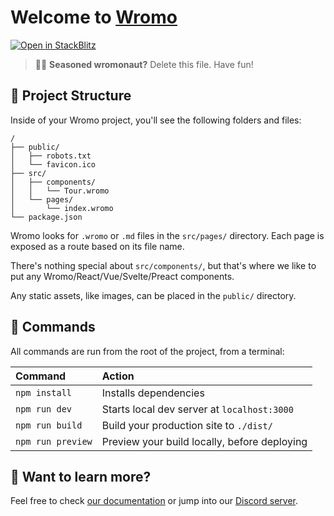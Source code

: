 # Welcome to [Wromo](https://wromo.build)

[![Open in StackBlitz](https://developer.stackblitz.com/img/open_in_stackblitz.svg)](https://stackblitz.com/github/Wromo/wromo/tree/latest/examples/starter)

> 🧑‍🚀 **Seasoned wromonaut?** Delete this file. Have fun!

## 🚀 Project Structure

Inside of your Wromo project, you'll see the following folders and files:

```
/
├── public/
│   ├── robots.txt
│   └── favicon.ico
├── src/
│   ├── components/
│   │   └── Tour.wromo
│   └── pages/
│       └── index.wromo
└── package.json
```

Wromo looks for `.wromo` or `.md` files in the `src/pages/` directory. Each page is exposed as a route based on its file name.

There's nothing special about `src/components/`, but that's where we like to put any Wromo/React/Vue/Svelte/Preact components.

Any static assets, like images, can be placed in the `public/` directory.

## 🧞 Commands

All commands are run from the root of the project, from a terminal:

| Command           | Action                                       |
|:----------------  |:-------------------------------------------- |
| `npm install`     | Installs dependencies                        |
| `npm run dev`     | Starts local dev server at `localhost:3000`  |
| `npm run build`   | Build your production site to `./dist/`      |
| `npm run preview` | Preview your build locally, before deploying |

## 👀 Want to learn more?

Feel free to check [our documentation](https://docs.wromo.build) or jump into our [Discord server](https://wromo.build/chat).

